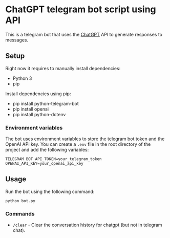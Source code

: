 # ChatGPT telegram bot script using API

This is a telegram bot that uses the [ChatGPT](https://platform.openai.com/docs/guides/chat) API to generate responses to messages.


## Setup

Right now it requires to manually install dependencies:
- Python 3
- pip

Install dependencies using pip:
- pip install python-telegram-bot
- pip install openai
- pip install python-dotenv


### Environment variables

The bot uses environment variables to store the telegram bot token and the OpenAI API key. You can create a `.env` file in the root directory of the project and add the following variables:

```
TELEGRAM_BOT_API_TOKEN=your_telegram_token
OPENAI_API_KEY=your_openai_api_key
```

## Usage

Run the bot using the following command:

```
python bot.py
```

### Commands

- `/clear` - Clear the conversation history for chatgpt (but not in telegram chat).
